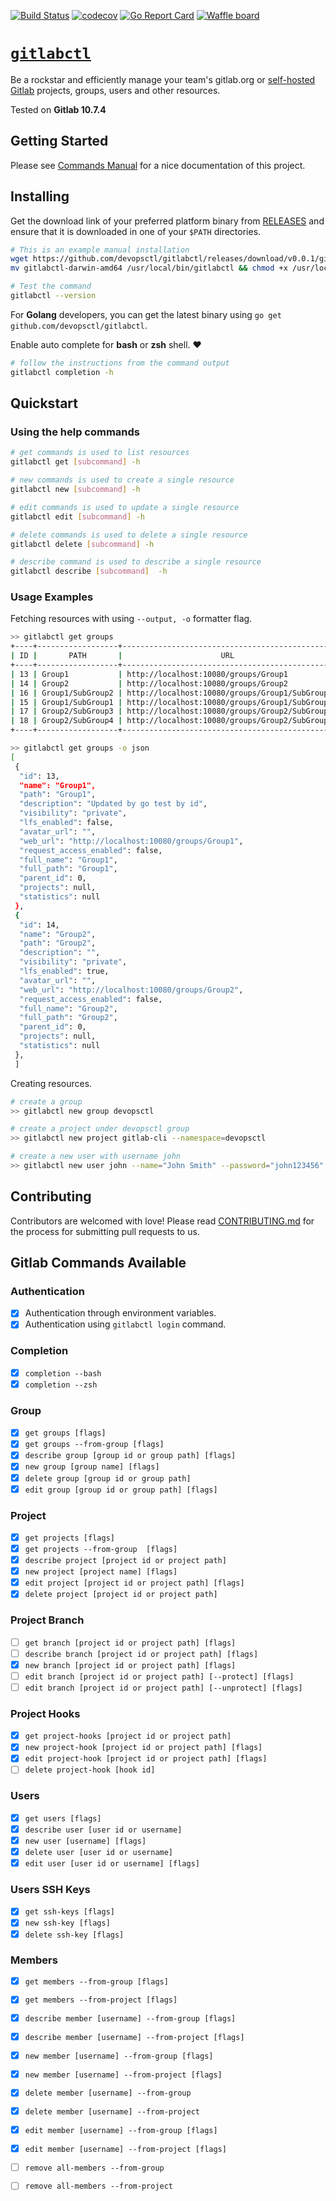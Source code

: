 [![Build Status](https://travis-ci.org/devopsctl/gitlabctl.svg?branch=master)](https://travis-ci.org/devopsctl/gitlabctl)
[![codecov](https://codecov.io/gh/devopsctl/gitlabctl/branch/master/graph/badge.svg)](https://codecov.io/gh/devopsctl/gitlabctl)
[![Go Report Card](https://goreportcard.com/badge/github.com/devopsctl/gitlabctl)](https://goreportcard.com/report/github.com/devopsctl/gitlabctl)
[![Waffle board](https://badge.waffle.io/devopsctl/gitlabctl.png?columns=all)](https://waffle.io/devopsctl/gitlabctl)

# [`gitlabctl`](https://devopsctl.github.io/gitlabctl/)

Be a rockstar and efficiently manage your team's gitlab.org or [self-hosted Gitlab](https://about.gitlab.com/installation/) projects, groups, users and other resources.

Tested on __Gitlab 10.7.4__

## Getting Started

Please see [Commands Manual](https://devopsctl.github.io/gitlabctl/) for a nice documentation of this project.

## Installing

Get the download link of your preferred platform binary from [RELEASES](https://github.com/devopsctl/gitlabctl/releases) and ensure that it is downloaded in one of your `$PATH` directories.

```bash
# This is an example manual installation
wget https://github.com/devopsctl/gitlabctl/releases/download/v0.0.1/gitlabctl-darwin-amd64
mv gitlabctl-darwin-amd64 /usr/local/bin/gitlabctl && chmod +x /usr/local/bin/gitlabctl

# Test the command
gitlabctl --version
```

For __Golang__ developers, you can get the latest binary using `go get github.com/devopsctl/gitlabctl`.

Enable auto complete for __bash__ or __zsh__ shell. ❤️

```bash
# follow the instructions from the command output
gitlabctl completion -h
```

## Quickstart

### Using the help commands

```bash
# get commands is used to list resources
gitlabctl get [subcommand] -h

# new commands is used to create a single resource
gitlabctl new [subcommand] -h

# edit commands is used to update a single resource
gitlabctl edit [subcommand] -h

# delete commands is used to delete a single resource
gitlabctl delete [subcommand] -h

# describe command is used to describe a single resource
gitlabctl describe [subcommand]  -h
```

### Usage Examples

Fetching resources with using `--output, -o` formatter flag.

```bash
>> gitlabctl get groups
+----+------------------+------------------------------------------------+-----------+
| ID |       PATH       |                      URL                       | PARENT ID |
+----+------------------+------------------------------------------------+-----------+
| 13 | Group1           | http://localhost:10080/groups/Group1           |         0 |
| 14 | Group2           | http://localhost:10080/groups/Group2           |         0 |
| 16 | Group1/SubGroup2 | http://localhost:10080/groups/Group1/SubGroup2 |        13 |
| 15 | Group1/SubGroup1 | http://localhost:10080/groups/Group1/SubGroup1 |        13 |
| 17 | Group2/SubGroup3 | http://localhost:10080/groups/Group2/SubGroup3 |        14 |
| 18 | Group2/SubGroup4 | http://localhost:10080/groups/Group2/SubGroup4 |        14 |
+----+------------------+------------------------------------------------+-----------+
```

```bash
>> gitlabctl get groups -o json
[
 {
  "id": 13,
  "name": "Group1",
  "path": "Group1",
  "description": "Updated by go test by id",
  "visibility": "private",
  "lfs_enabled": false,
  "avatar_url": "",
  "web_url": "http://localhost:10080/groups/Group1",
  "request_access_enabled": false,
  "full_name": "Group1",
  "full_path": "Group1",
  "parent_id": 0,
  "projects": null,
  "statistics": null
 },
 {
  "id": 14,
  "name": "Group2",
  "path": "Group2",
  "description": "",
  "visibility": "private",
  "lfs_enabled": true,
  "avatar_url": "",
  "web_url": "http://localhost:10080/groups/Group2",
  "request_access_enabled": false,
  "full_name": "Group2",
  "full_path": "Group2",
  "parent_id": 0,
  "projects": null,
  "statistics": null
 },
 ]
```

Creating resources.

```bash
# create a group
>> gitlabctl new group devopsctl

# create a project under devopsctl group
>> gitlabctl new project gitlab-cli --namespace=devopsctl

# create a new user with username john
>> gitlabctl new user john --name="John Smith" --password="john123456" --email=john@example.com --reset-password 
```

## Contributing

Contributors are welcomed with love! Please read [CONTRIBUTING.md](./CONTRIBUTING.md) for the process for submitting pull requests to us.

## Gitlab Commands Available 
### Authentication 

* [x] Authentication through environment variables.
* [x] Authentication using `gitlabctl login` command.

### Completion

* [x] `completion --bash`
* [x] `completion --zsh`

### Group

* [x] `get groups [flags]`
* [x] `get groups --from-group [flags]`
* [x] `describe group [group id or group path] [flags]`
* [x] `new group [group name] [flags]`
* [x] `delete group [group id or group path]`
* [x] `edit group [group id or group path] [flags]`

### Project

* [x] `get projects [flags]`
* [x] `get projects --from-group  [flags]`
* [x] `describe project [project id or project path]`
* [x] `new project [project name] [flags]`
* [x] `edit project [project id or project path] [flags]`
* [x] `delete project [project id or project path]`

### Project Branch

* [ ] `get branch [project id or project path] [flags]`
* [ ] `describe branch [project id or project path] [flags]`
* [x] `new branch [project id or project path] [flags]`
* [ ] `edit branch [project id or project path] [--protect] [flags]`
* [ ] `edit branch [project id or project path] [--unprotect] [flags]`

### Project Hooks

* [x] `get project-hooks [project id or project path]`
* [x] `new project-hook [project id or project path] [flags]`
* [x] `edit project-hook [project id or project path] [flags]`
* [ ] `delete project-hook [hook id]`

### Users 

* [x] `get users [flags]`
* [x] `describe user [user id or username]`
* [x] `new user [username] [flags]`
* [x] `delete user [user id or username]`
* [x] `edit user [user id or username] [flags]`

### Users SSH Keys 

* [x] `get ssh-keys [flags]`
* [x] `new ssh-key [flags]`
* [x] `delete ssh-key [flags]`

### Members

* [x] `get members --from-group [flags]`
* [x] `get members --from-project [flags]`
* [x] `describe member [username] --from-group [flags]`
* [x] `describe member [username] --from-project [flags]`
* [x] `new member [username] --from-group [flags]`
* [x] `new member [username] --from-project [flags]`
* [x] `delete member [username] --from-group`
* [x] `delete member [username] --from-project`
* [x] `edit member [username] --from-group [flags]`
* [x] `edit member [username] --from-project [flags]`
* [ ] `remove all-members --from-group`
* [ ] `remove all-members --from-project`


